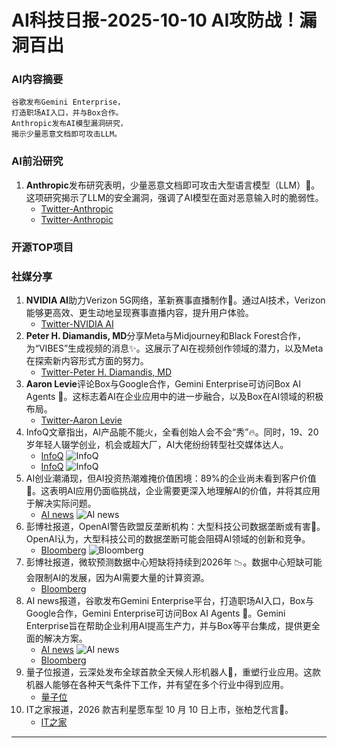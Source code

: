 
# AI科技日报-2025-10-10 AI攻防战！漏洞百出
### **AI内容摘要**
```
谷歌发布Gemini Enterprise，
打造职场AI入口，并与Box合作。
Anthropic发布AI模型漏洞研究，
揭示少量恶意文档即可攻击LLM。
```
### AI前沿研究
1.  **Anthropic**发布研究表明，少量恶意文档即可攻击大型语言模型（LLM）🤯。这项研究揭示了LLM的安全漏洞，强调了AI模型在面对恶意输入时的脆弱性。
    *   [Twitter-Anthropic](https://x.com/AnthropicAI/status/1976323781938626905)
    *   [Twitter-Anthropic](https://x.com/AnthropicAI/status/1976318254835789855)
### 开源TOP项目
### 社媒分享
1.  **NVIDIA AI**助力Verizon 5G网络，革新赛事直播制作🚀。通过AI技术，Verizon能够更高效、更生动地呈现赛事直播内容，提升用户体验。
    *   [Twitter-NVIDIA AI](https://x.com/NVIDIAAI/status/1976346928179798343)
2.  **Peter H. Diamandis, MD**分享Meta与Midjourney和Black Forest合作，为“VIBES”生成视频的消息✨。这展示了AI在视频创作领域的潜力，以及Meta在探索新内容形式方面的努力。
    *   [Twitter-Peter H. Diamandis, MD](https://x.com/PeterDiamandis/status/1976279132636868947)
3.  **Aaron Levie**评论Box与Google合作，Gemini Enterprise可访问Box AI Agents 🎉。这标志着AI在企业应用中的进一步融合，以及Box在AI领域的积极布局。
    *   [Twitter-Aaron Levie](https://x.com/levie/status/1976360528256852130)
4.  InfoQ文章指出，AI产品能不能火，全看创始人会不会“秀”🔥。同时，19、20岁年轻人辍学创业，机会或超大厂，AI大佬纷纷转型社交媒体达人。
    *   [InfoQ](https://www.infoq.cn/article/2ZL1mmmSXRoZTlZA34Gi?utm_source=rss&utm_medium=article)
    ![InfoQ](https://static001.geekbang.org/static/infoq/img/infoq_icon.jpg)
    *   [InfoQ](https://www.infoq.cn/article/rsC6jK3Ceqg6FEOuTDR6?utm_source=rss&utm_medium=article)
    ![InfoQ](https://static001.geekbang.org/static/infoq/img/infoq_icon.jpg)
5.  AI创业潮涌现，但AI投资热潮难掩价值困境：89%的企业尚未看到客户价值🤔。这表明AI应用仍面临挑战，企业需要更深入地理解AI的价值，并将其应用于解决实际问题。
    *   [AI news](https://www.artificialintelligence-news.com/news/ai-value-remains-elusive-despite-soaring-investment/)
    ![AI news](https://www.artificialintelligence-news.com/wp-content/uploads/2025/10/image-1.png)
6.  彭博社报道，OpenAI警告欧盟反垄断机构：大型科技公司数据垄断或有害🚨。OpenAI认为，大型科技公司的数据垄断可能会阻碍AI领域的创新和竞争。
    *   [Bloomberg](https://www.bloomberg.com/news/articles/2025-10-09/openai-warns-eu-antitrust-watchdogs-of-big-tech-s-data-dominance)
    ![Bloomberg](https://assets.bwbx.io/images/users/iqjWHBFdfxIU/i2EpgU1tV13U/v1/1200x800.jpg)
7.  彭博社报道，微软预测数据中心短缺将持续到2026年 📉。数据中心短缺可能会限制AI的发展，因为AI需要大量的计算资源。
    *   [Bloomberg](https://www.bloomberg.com/news/articles/2025-10-09/microsoft-forecasts-show-data-center-crunch-persisting-into-2026)
8.  AI news报道，谷歌发布Gemini Enterprise平台，打造职场AI入口，Box与Google合作，Gemini Enterprise可访问Box AI Agents 🚀。Gemini Enterprise旨在帮助企业利用AI提高生产力，并与Box等平台集成，提供更全面的解决方案。
    *   [AI news](https://www.artificialintelligence-news.com/news/gemini-enterprise-google-ai-agent-every-desk/)
    ![AI news](https://www.artificialintelligence-news.com/wp-content/uploads/2025/10/google-cloud-gemini-enterprise-marketing.gif)
    *   [Bloomberg](https://www.bloomberg.com/news/articles/2025-10-09/google-cloud-battles-microsoft-openai-for-workplace-ai)
9.  量子位报道，云深处发布全球首款全天候人形机器人🤖，重塑行业应用。这款机器人能够在各种天气条件下工作，并有望在多个行业中得到应用。
    *   [量子位](https://www.qbitai.com/2025/10/340071.html)
10. IT之家报道，2026 款吉利星愿车型 10 月 10 日上市，张柏芝代言🚗。
    *   [IT之家](https://www.ithome.com/0/888/025.htm)
---